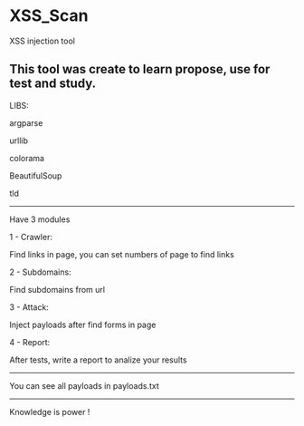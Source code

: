 # XSS_Scan
XSS injection tool

This tool was create to learn propose, use for test and study.
-----------------------------------------------------------------
LIBS:

argparse

urllib

colorama

BeautifulSoup

tld

-----------------------------------------------------------------
Have 3 modules

1 - Crawler:

 Find links in page, you can set numbers of page to find links

2 - Subdomains:

 Find subdomains from url
 
3 - Attack:

 Inject payloads after find forms in page
 
4 - Report:

 After tests, write a report to analize your results
 
 -----------------------------------------------------------------
 
 You can see all payloads in payloads.txt
 
 -----------------------------------------------------------------
 
Knowledge is power !
